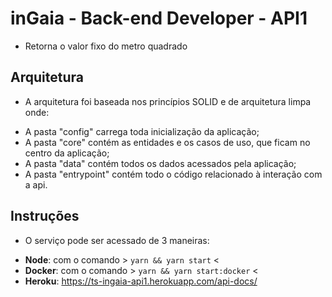# inGaia - Back-end Developer - API1

-  Retorna o valor fixo do metro quadrado

## Arquitetura

- A arquitetura foi baseada nos princípios SOLID e de arquitetura limpa onde:
* A pasta "config" carrega toda inicialização da aplicação;
* A pasta "core" contém as entidades e os casos de uso, que ficam no centro da aplicação;
* A pasta "data" contém todos os dados acessados pela aplicação;
* A pasta "entrypoint" contém todo o código relacionado à interação com a api.

## Instruções

- O serviço pode ser acessado de 3 maneiras:
* __Node__: com o comando > `yarn && yarn start` <
* __Docker__: com o comando > `yarn && yarn start:docker` <
* __Heroku__: https://ts-ingaia-api1.herokuapp.com/api-docs/


